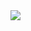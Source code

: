 <img src="https://github-readme-stats.vercel.app/api?username=stozn&show_icons=true&icon_color=805AD5&text_color=718096&bg_color=ffffff&hide_title=true">
